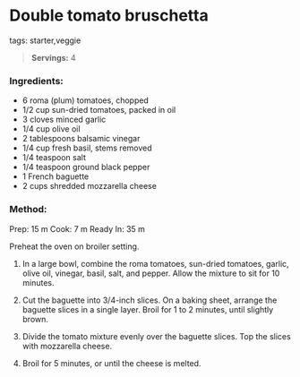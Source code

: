 # Double tomato bruschetta

tags: starter,veggie

> **Servings:** 4

### Ingredients:
* 6 roma (plum) tomatoes, chopped
* 1/2 cup sun-dried tomatoes, packed in oil
* 3 cloves minced garlic
* 1/4 cup olive oil
* 2 tablespoons balsamic vinegar
* 1/4 cup fresh basil, stems removed
* 1/4 teaspoon salt
* 1/4 teaspoon ground black pepper
* 1 French baguette
* 2 cups shredded mozzarella cheese

### Method:
Prep: 15 m
Cook: 7 m
Ready In: 35 m

Preheat the oven on broiler setting.

1. In a large bowl, combine the roma tomatoes, sun-dried tomatoes, garlic, olive oil, vinegar, basil, salt, and pepper. Allow the mixture to sit for 10 minutes.

2. Cut the baguette into 3/4-inch slices. On a baking sheet, arrange the baguette slices in a single layer. Broil for 1 to 2 minutes, until slightly brown.

3. Divide the tomato mixture evenly over the baguette slices. Top the slices with mozzarella cheese.

4. Broil for 5 minutes, or until the cheese is melted.
